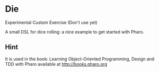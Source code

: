 # DieExperimental Custom Exercise (Don't use yet)A small DSL for dice rolling: a nice example to get started with Pharo.## HintIt is used in the book: Learning Object-Oriented Programming, Design and TDD with Pharo available at http://books.pharo.org